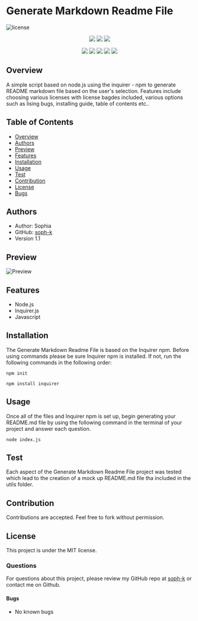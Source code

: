 # Generate Markdown Readme File
![license](https://img.shields.io/badge/license-MIT-red)
<p align="center">
    <img src="https://img.shields.io/github/repo-size/jpd61/README-generator"/>
    <img src="https://img.shields.io/github/languages/top/jpd61/README-generator"/>
    <img src="https://img.shields.io/github/last-commit/jpd61/README-generator"/>
</p>
<p align="center">
    <img src="https://img.shields.io/badge/Javascript-yellow"/>
    <img src="https://img.shields.io/badge/jQuery-gray"/>
    <img src="https://img.shields.io/badge/-node.js-red"/>
    <img src="https://img.shields.io/badge/-json-blue" />
    <img src="https://img.shields.io/badge/-inquirer-pink"/>
</p>


## Overview
A simple script based on node.js using the inquirer - npm to generate README markdown file based on the user's selection. 
Features include choosing various licenses with license bagdes included, various options such as lising bugs, installing guide, table of contents etc..


## Table of Contents
- [Overview](#overview)
- [Authors](#authors)
- [Preview](#preview)
- [Features](#features)
- [Installation](#installation)
- [Usage](#usage)
- [Test](#test)
- [Contribution](#contribution)
- [License](#license)
- [Bugs](#bugs)


## Authors
- Author: Sophia
- GitHub: [soph-k](https://github.com/soph-k)
- Version 1.1


## Preview
![Preview](./assets/images/demo.gif)


## Features
- Node.js 
- Inquirer.js
- Javascript 


## Installation
The Generate Markdown Readme File is based on the Inquirer npm. 
Before using commands please be sure Inquirer npm is installed. 
If not, run the following commands in the following order: 

```
npm init
```
```
npm install inquirer
```


## Usage
Once all of the files and Inquirer npm is set up, 
begin generating your README.md file by using the following 
command in the terminal of your project and answer each question.

```
node index.js
```


## Test
Each aspect of the Generate Markdown Readme File project was tested which lead to the creation of a mock up README.md file tha included in the utils folder. 


## Contribution
Contributions are accepted. Feel free to fork without permission.


## License
This project is under the MIT license.


### Questions
For questions about this project, please review my GitHub repo at [soph-k](https://github.com/soph-k) or contact me on Github.


#### Bugs 
- No known bugs



